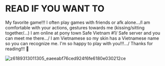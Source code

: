 # READ IF YOU WANT TO
My favorite game!!!
I often play games with friends or afk alone.../I am comfortable with your actions, gestures towards me (kissing/sitting together/...)
I am online at pony town Safe Vietnam #1/ Safe server and you can meet me there.../
I am Vietnamese so my skin has a Vietnamese name so you can recognize me.
I'm so happy to play with you!!!.../ Thanks for reading!!! 💝

![z6189313011305_eaeeabf76ced924f6fe6180e030212ce](https://github.com/user-attachments/assets/d100018c-7749-4463-9436-52954be477db)





